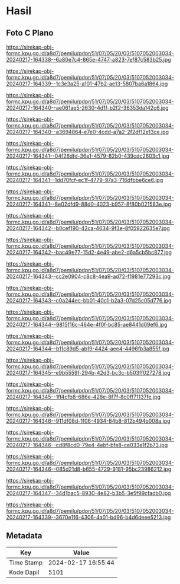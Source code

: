 # Hasil

## Foto C Plano

https://sirekap-obj-formc.kpu.go.id/a8d7/pemilu/pdpr/51/07/05/20/03/5107052003034-20240217-164338--6a80e7c4-865e-4747-a823-7ef87c583b25.jpg

https://sirekap-obj-formc.kpu.go.id/a8d7/pemilu/pdpr/51/07/05/20/03/5107052003034-20240217-164339--1c3e3a25-a101-47b2-ae13-5807ba6a1864.jpg

https://sirekap-obj-formc.kpu.go.id/a8d7/pemilu/pdpr/51/07/05/20/03/5107052003034-20240217-164340--ae061ae5-2630-4d1f-b2f2-36353da142c6.jpg

https://sirekap-obj-formc.kpu.go.id/a8d7/pemilu/pdpr/51/07/05/20/03/5107052003034-20240217-164340--a3694864-e7e0-4cdd-a7a2-2f2df12e13ce.jpg

https://sirekap-obj-formc.kpu.go.id/a8d7/pemilu/pdpr/51/07/05/20/03/5107052003034-20240217-164341--04f26dfd-36e1-4579-82b0-439cdc2603c1.jpg

https://sirekap-obj-formc.kpu.go.id/a8d7/pemilu/pdpr/51/07/05/20/03/5107052003034-20240217-164341--1dd70fcf-ec1f-4779-97a3-716dfbbe6ce6.jpg

https://sirekap-obj-formc.kpu.go.id/a8d7/pemilu/pdpr/51/07/05/20/03/5107052003034-20240217-164341--8e02dfd9-88d0-4023-b957-8f80b021583e.jpg

https://sirekap-obj-formc.kpu.go.id/a8d7/pemilu/pdpr/51/07/05/20/03/5107052003034-20240217-164342--b0cef190-42ca-4634-9f3e-8f05922635e7.jpg

https://sirekap-obj-formc.kpu.go.id/a8d7/pemilu/pdpr/51/07/05/20/03/5107052003034-20240217-164342--bac49e77-15d2-4e49-abe2-d6a5cb5bc877.jpg

https://sirekap-obj-formc.kpu.go.id/a8d7/pemilu/pdpr/51/07/05/20/03/5107052003034-20240217-164343--cc2e0904-c8c8-4ea9-ad72-f1981e77293c.jpg

https://sirekap-obj-formc.kpu.go.id/a8d7/pemilu/pdpr/51/07/05/20/03/5107052003034-20240217-164343--c0a244ec-bb01-40c1-b2a3-07d25c05d776.jpg

https://sirekap-obj-formc.kpu.go.id/a8d7/pemilu/pdpr/51/07/05/20/03/5107052003034-20240217-164344--9815f16c-464e-4f0f-bc85-ae8441d09ef6.jpg

https://sirekap-obj-formc.kpu.go.id/a8d7/pemilu/pdpr/51/07/05/20/03/5107052003034-20240217-164344--b11c89d5-ab19-4424-aee4-4496fb3a855f.jpg

https://sirekap-obj-formc.kpu.go.id/a8d7/pemilu/pdpr/51/07/05/20/03/5107052003034-20240217-164345--e9b5559f-294b-42d3-bc3c-b503ff027278.jpg

https://sirekap-obj-formc.kpu.go.id/a8d7/pemilu/pdpr/51/07/05/20/03/5107052003034-20240217-164345--1ff4cfb8-686e-428e-8f7f-8c0ff71137fe.jpg

https://sirekap-obj-formc.kpu.go.id/a8d7/pemilu/pdpr/51/07/05/20/03/5107052003034-20240217-164346--911df08d-1f06-4934-84b8-812b494b008a.jpg

https://sirekap-obj-formc.kpu.go.id/a8d7/pemilu/pdpr/51/07/05/20/03/5107052003034-20240217-164346--cd8f8cd0-79e4-4ebf-bfe8-ce033e1f2b73.jpg

https://sirekap-obj-formc.kpu.go.id/a8d7/pemilu/pdpr/51/07/05/20/03/5107052003034-20240217-164346--085d21d8-b655-4729-9181-95bc23986212.jpg

https://sirekap-obj-formc.kpu.go.id/a8d7/pemilu/pdpr/51/07/05/20/03/5107052003034-20240217-164347--34d1bac5-8930-4e82-b3b5-3e5f99cfadb0.jpg

https://sirekap-obj-formc.kpu.go.id/a8d7/pemilu/pdpr/51/07/05/20/03/5107052003034-20240217-164339--3670e116-4306-4a01-bd96-b4d6deee5213.jpg


## Metadata

| Key        | Value               |
| ---------- | ------------------- |
| Time Stamp | 2024-02-17 16:55:44 |
| Kode Dapil | 5101                |



